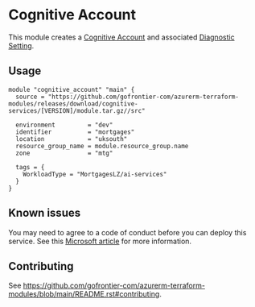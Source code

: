# Cognitive Account

This module creates a [Cognitive Account](https://registry.terraform.io/providers/hashicorp/azurerm/latest/docs/resources/cognitive_account) and associated [Diagnostic Setting](https://registry.terraform.io/providers/hashicorp/azurerm/latest/docs/resources/monitor_diagnostic_setting).

## Usage

```hcl
module "cognitive_account" "main" {
  source = "https://github.com/gofrontier-com/azurerm-terraform-modules/releases/download/cognitive-services/[VERSION]/module.tar.gz//src"

  environment         = "dev"
  identifier          = "mortgages"
  location            = "uksouth"
  resource_group_name = module.resource_group.name
  zone                = "mtg"

  tags = {
    WorkloadType = "MortgagesLZ/ai-services"
  }
}
```

## Known issues

You may need to agree to a code of conduct before you can deploy this service. See this [Microsoft article](https://learn.microsoft.com/en-us/legal/cognitive-services/openai/code-of-conduct) for more information.

## Contributing

See <https://github.com/gofrontier-com/azurerm-terraform-modules/blob/main/README.rst#contributing>.
